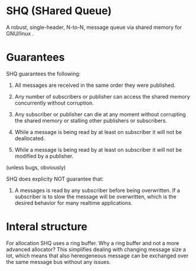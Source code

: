 # SHQ (SHared Queue)

A robust, single-header, N-to-N, message queue via shared memory for GNU/linux .

# Guarantees

SHQ guarantees the following: 

1. All messages are received in the same order they were published.

2. Any number of subscribers or publisher can access the shared memory concurrently without corruption.

3. Any subscriber or publisher can die at any moment without corrupting the shared memory or stalling other publishers or subscribers.

4. While a message is being read by at least on subscriber it will not be deallocated.

5. While a message is being read by at least on subscriber it will not be modified by a publisher.

(unless bugs, obviously)

SHQ does explicity NOT guarantee that:

1. A messages is read by any subscriber before being overwritten.
   If a subscriber is to slow the message will be overwritten, which is the desired behavior for many realtime applications.

# Interal structure

For allocation SHQ uses a ring buffer. Why a ring buffer and not a more advanced allocator?
This simplifies dealing with changing message size a lot, which means that also hereogeneous
message can be exchanged over the same message bus without any issues.